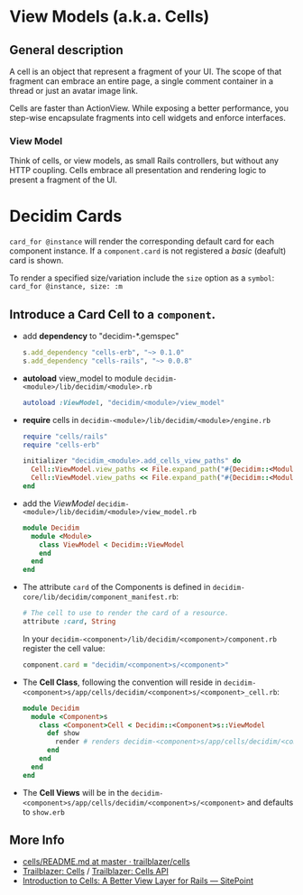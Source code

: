 # View Models (a.k.a. Cells)

## General description

A cell is an object that represent a fragment of your UI. The scope of that fragment can embrace an entire page, a single comment container in a thread or just an avatar image link.

Cells are faster than ActionView. While exposing a better performance, you step-wise encapsulate fragments into cell widgets and enforce interfaces.

### View Model

Think of cells, or view models, as small Rails controllers, but without any HTTP coupling. Cells embrace all presentation and rendering logic to present a fragment of the UI.


# Decidim Cards

`card_for @instance` will render the corresponding default card for each component instance.
If a `component.card` is not registered a _basic_ (deafult) card is shown.

To render a specified size/variation include the `size` option as a `symbol`: `card_for @instance, size: :m`


## Introduce a Card Cell to a `component`.

- add **dependency** to "decidim-*.gemspec"
  ```rb
  s.add_dependency "cells-erb", "~> 0.1.0"
  s.add_dependency "cells-rails", "~> 0.0.8"
  ```
- **autoload** view_model to module `decidim-<module>/lib/decidim/<module>.rb`
  ```rb
  autoload :ViewModel, "decidim/<module>/view_model"
  ```
- **require** cells in `decidim-<module>/lib/decidim/<module>/engine.rb`
  ```rb
  require "cells/rails"
  require "cells-erb"

  initializer "decidim_<module>.add_cells_view_paths" do
    Cell::ViewModel.view_paths << File.expand_path("#{Decidim::<Module>::Engine.root}/app/cells")
    Cell::ViewModel.view_paths << File.expand_path("#{Decidim::<Module>::Engine.root}/app/views") # for partials
  end
  ```
- add the *ViewModel* `decidim-<module>/lib/decidim/<module>/view_model.rb`
  ```rb
  module Decidim
    module <Module>
      class ViewModel < Decidim::ViewModel
      end
    end
  end
  ```

- The attribute `card` of the Components is defined in `decidim-core/lib/decidim/component_manifest.rb`:
  ```rb
  # The cell to use to render the card of a resource.
  attribute :card, String
  ```
  In your `decidim-<component>/lib/decidim/<component>/component.rb` register the cell value:
  ```rb
  component.card = "decidim/<component>s/<component>"
  ```

- The **Cell Class**, following the convention will reside in `decidim-<component>s/app/cells/decidim/<component>s/<component>_cell.rb`:
  ```rb
  module Decidim
    module <Component>s
      class <Component>Cell < Decidim::<Component>s::ViewModel
        def show
          render # renders decidim-<component>s/app/cells/decidim/<component>s/<component>
        end
      end
    end
  end
  ```

- The **Cell Views** will be in the `decidim-<component>s/app/cells/decidim/<component>s/<component>` and defaults to `show.erb`

## More Info

+ [cells/README.md at master · trailblazer/cells](https://github.com/trailblazer/cells/blob/master/README.md)
+ [Trailblazer: Cells](http://trailblazer.to/gems/cells/) / [Trailblazer: Cells API](http://trailblazer.to/gems/cells/api.html)
+ [Introduction to Cells: A Better View Layer for Rails — SitePoint](https://www.sitepoint.com/introduction-to-cells-a-better-view-layer-for-rails/)
